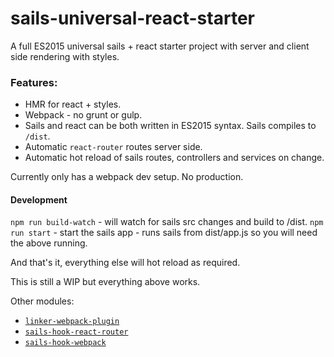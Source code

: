 # sails-universal-react-starter

A full ES2015 universal sails + react starter project with server and client side rendering with styles.

### Features:
- HMR for react + styles.
- Webpack - no grunt or gulp.
- Sails and react can be both written in ES2015 syntax. Sails compiles to `/dist`.
- Automatic `react-router` routes server side.
- Automatic hot reload of sails routes, controllers and services on change.


Currently only has a webpack dev setup. No production.

#### Development
`npm run build-watch` - will watch for sails src changes and build to /dist.
`npm run start` - start the sails app - runs sails from dist/app.js so you will need the above running.


And that's it, everything else will hot reload as required.

This is still a WIP but everything above works.

Other modules:
- [`linker-webpack-plugin`](https://github.com/teamfa/linker-webpack-plugin)
- [`sails-hook-react-router`](https://github.com/teamfa/sails-hook-react-router)
- [`sails-hook-webpack`](https://github.com/teamfa/sails-hook-webpack)


